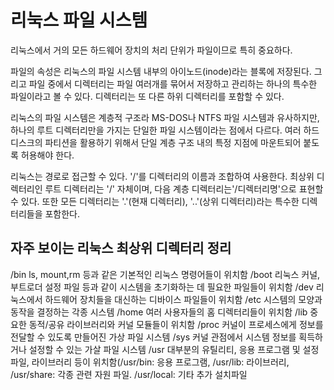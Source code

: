 # 리눅스 파일 시스템
리눅스에서 거의 모든 하드웨어 장치의 처리 단위가 파일이므로 특히 중요하다.

파일의 속성은 리눅스의 파일 시스템 내부의 아이노드(inode)라는 블록에 저장된다. 그리고 파일 중에서 디렉터리는 파일 여러개를 묶어서 저장하고 관리하는 하나의 특수한 파일이라고 볼 수 있다.
디렉터리는 또 다른 하위 디렉터리를 포함할 수 있다.

리눅스의 파일 시스템은 계층적 구조라 MS-DOS나 NTFS 파일 시스템과 유사하지만, 하나의 루트 디렉터리만을 가지는 단일한 파일 시스템이라는 점에서 다르다.
여러 하드 디스크의 파티션을 활용하기 위해서 단일 계층 구조 내의 특정 지점에 마운트되어 붙도록 허용해야 한다.

리눅스는 경로로 접근할 수 있다. '/'를 디렉터리의 이름과 조합하여 사용한다.
최상위 디렉터리인 루트 디렉터리는 '/' 자체이며, 다음 계층 디렉터리는'/디렉터리명'으로 표현할 수 있다.
또한 모든 디렉터리는 '.'(현재 디렉터리), '..'(상위 디렉터리)라는 특수한 디렉터리들을 포함한다.

## 자주 보이는 리눅스 최상위 디렉터리 정리
/bin    ls, mount,rm 등과 같은 기본적인 리눅스 명령어들이 위치함
/boot   리눅스 커널, 부트로더 설정 파일 등과 같이 시스템을 초기화하는 데 필요한 파일들이 위치함
/dev    리눅스에서 하드웨어 장치들을 대신하는 디바이스 파일들이 위치함
/etc    시스템의 모양과 동작을 결정하는 각종 시스템
/home   여러 사용자들의 홈 디렉터리들이 위치함
/lib    중요한 동적/공유 라이브러리와 커널 모듈들이 위치함
/proc   커널이 프로세스에게 정보를 전달할 수 있도록 만들어진 가상 파일 시스템
/sys    커널 관점에서 시스템 정보를 획득하거나 설정할 수 있는 가살 파일 시스템
/usr    대부분의 유틸리티, 응용 프로그램 및 설정 파일, 라이브러리 등이 위치함(/usr/bin: 응용 프로그램, /usr/lib: 라이브러리, /usr/share: 각종 관련 자원 파일.
        /usr/local: 기타 추가 설치파일

